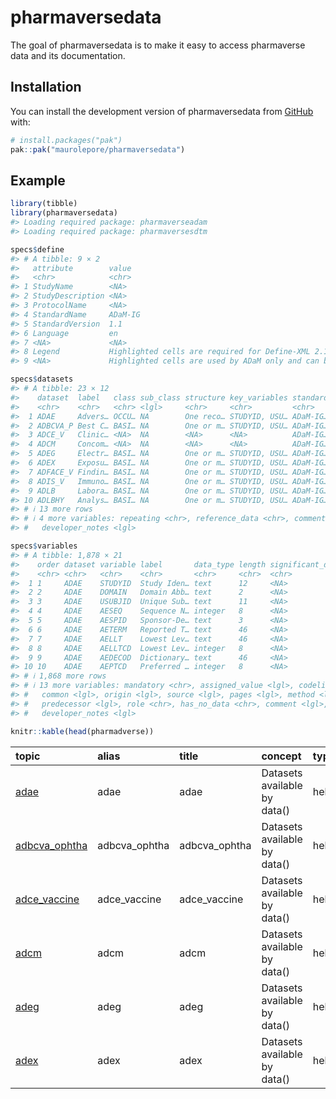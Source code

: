
<!-- README.md is generated from README.Rmd. Please edit that file -->

# pharmaversedata

<!-- badges: start -->

<!-- badges: end -->

The goal of pharmaversedata is to make it easy to access pharmaverse
data and its documentation.

## Installation

You can install the development version of pharmaversedata from
[GitHub](https://github.com/) with:

``` r
# install.packages("pak")
pak::pak("maurolepore/pharmaversedata")
```

## Example

``` r
library(tibble)
library(pharmaversedata)
#> Loading required package: pharmaverseadam
#> Loading required package: pharmaversesdtm

specs$define
#> # A tibble: 9 × 2
#>   attribute        value                                                        
#>   <chr>            <chr>                                                        
#> 1 StudyName        <NA>                                                         
#> 2 StudyDescription <NA>                                                         
#> 3 ProtocolName     <NA>                                                         
#> 4 StandardName     ADaM-IG                                                      
#> 5 StandardVersion  1.1                                                          
#> 6 Language         en                                                           
#> 7 <NA>             <NA>                                                         
#> 8 Legend           Highlighted cells are required for Define-XML 2.1 and can be…
#> 9 <NA>             Highlighted cells are used by ADaM only and can be left empt…

specs$datasets
#> # A tibble: 23 × 12
#>    dataset  label   class sub_class structure key_variables standard has_no_data
#>    <chr>    <chr>   <chr> <lgl>     <chr>     <chr>         <chr>    <chr>      
#>  1 ADAE     Advers… OCCU… NA        One reco… STUDYID, USU… ADaM-IG… No         
#>  2 ADBCVA_P Best C… BASI… NA        One or m… STUDYID, USU… ADaM-IG… No         
#>  3 ADCE_V   Clinic… <NA>  NA        <NA>      <NA>          ADaM-IG… No         
#>  4 ADCM     Concom… <NA>  NA        <NA>      <NA>          ADaM-IG… No         
#>  5 ADEG     Electr… BASI… NA        One or m… STUDYID, USU… ADaM-IG… No         
#>  6 ADEX     Exposu… BASI… NA        One or m… STUDYID, USU… ADaM-IG… No         
#>  7 ADFACE_V Findin… BASI… NA        One or m… STUDYID, USU… ADaM-IG… No         
#>  8 ADIS_V   Immuno… BASI… NA        One or m… STUDYID, USU… ADaM-IG… No         
#>  9 ADLB     Labora… BASI… NA        One or m… STUDYID, USU… ADaM-IG… No         
#> 10 ADLBHY   Analys… BASI… NA        One or m… STUDYID, USU… ADaM-IG… No         
#> # ℹ 13 more rows
#> # ℹ 4 more variables: repeating <chr>, reference_data <chr>, comment <lgl>,
#> #   developer_notes <lgl>

specs$variables
#> # A tibble: 1,878 × 21
#>    order dataset variable label       data_type length significant_digits format
#>    <chr> <chr>   <chr>    <chr>       <chr>     <chr>  <chr>              <chr> 
#>  1 1     ADAE    STUDYID  Study Iden… text      12     <NA>               <NA>  
#>  2 2     ADAE    DOMAIN   Domain Abb… text      2      <NA>               <NA>  
#>  3 3     ADAE    USUBJID  Unique Sub… text      11     <NA>               <NA>  
#>  4 4     ADAE    AESEQ    Sequence N… integer   8      <NA>               <NA>  
#>  5 5     ADAE    AESPID   Sponsor-De… text      3      <NA>               <NA>  
#>  6 6     ADAE    AETERM   Reported T… text      46     <NA>               <NA>  
#>  7 7     ADAE    AELLT    Lowest Lev… text      46     <NA>               <NA>  
#>  8 8     ADAE    AELLTCD  Lowest Lev… integer   8      <NA>               <NA>  
#>  9 9     ADAE    AEDECOD  Dictionary… text      46     <NA>               <NA>  
#> 10 10    ADAE    AEPTCD   Preferred … integer   8      <NA>               <NA>  
#> # ℹ 1,868 more rows
#> # ℹ 13 more variables: mandatory <chr>, assigned_value <lgl>, codelist <lgl>,
#> #   common <lgl>, origin <lgl>, source <lgl>, pages <lgl>, method <lgl>,
#> #   predecessor <lgl>, role <chr>, has_no_data <chr>, comment <lgl>,
#> #   developer_notes <lgl>

knitr::kable(head(pharmadverse))
```

| topic | alias | title | concept | type | keyword | package |
|:---|:---|:---|:---|:---|:---|:---|
| <a href=https://pharmaverse.github.io/pharmaverseadam/reference/adae.html>adae</a> | adae | adae | Datasets available by data() | help | datasets | pharmaverseadam |
| <a href=https://pharmaverse.github.io/pharmaverseadam/reference/adbcva_ophtha.html>adbcva_ophtha</a> | adbcva_ophtha | adbcva_ophtha | Datasets available by data() | help | datasets | pharmaverseadam |
| <a href=https://pharmaverse.github.io/pharmaverseadam/reference/adce_vaccine.html>adce_vaccine</a> | adce_vaccine | adce_vaccine | Datasets available by data() | help | datasets | pharmaverseadam |
| <a href=https://pharmaverse.github.io/pharmaverseadam/reference/adcm.html>adcm</a> | adcm | adcm | Datasets available by data() | help | datasets | pharmaverseadam |
| <a href=https://pharmaverse.github.io/pharmaverseadam/reference/adeg.html>adeg</a> | adeg | adeg | Datasets available by data() | help | datasets | pharmaverseadam |
| <a href=https://pharmaverse.github.io/pharmaverseadam/reference/adex.html>adex</a> | adex | adex | Datasets available by data() | help | datasets | pharmaverseadam |
